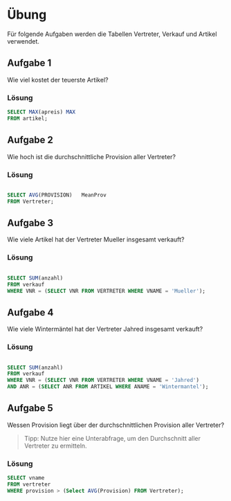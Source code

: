 # Übung

Für folgende Aufgaben werden die Tabellen Vertreter, Verkauf und Artikel verwendet.

## Aufgabe 1
Wie viel kostet der teuerste Artikel?

### Lösung
```sql
SELECT MAX(apreis) MAX
FROM artikel;

```

## Aufgabe 2
Wie hoch ist die durchschnittliche Provision aller Vertreter?

### Lösung
```sql

SELECT AVG(PROVISION)	MeanProv
FROM Vertreter;


```

## Aufgabe 3
Wie viele Artikel hat der Vertreter Mueller insgesamt verkauft?

### Lösung
```sql

SELECT SUM(anzahl) 
FROM verkauf		
WHERE VNR = (SELECT VNR FROM VERTRETER WHERE VNAME = 'Mueller');

```

## Aufgabe 4
Wie viele Wintermäntel hat der Vertreter Jahred insgesamt verkauft?

### Lösung
```sql

SELECT SUM(anzahl) 
FROM verkauf		
WHERE VNR = (SELECT VNR FROM VERTRETER WHERE VNAME = 'Jahred')
AND ANR = (SELECT ANR FROM ARTIKEL WHERE ANAME = 'Wintermantel');


```

## Aufgabe 5
Wessen Provision liegt über der durchschnittlichen Provision aller Vertreter?
> Tipp: Nutze hier eine Unterabfrage, um den Durchschnitt aller Vertreter zu ermitteln.

### Lösung
```sql
SELECT vname 
FROM vertreter
WHERE provision > (Select AVG(Provision) FROM Vertreter);
```

